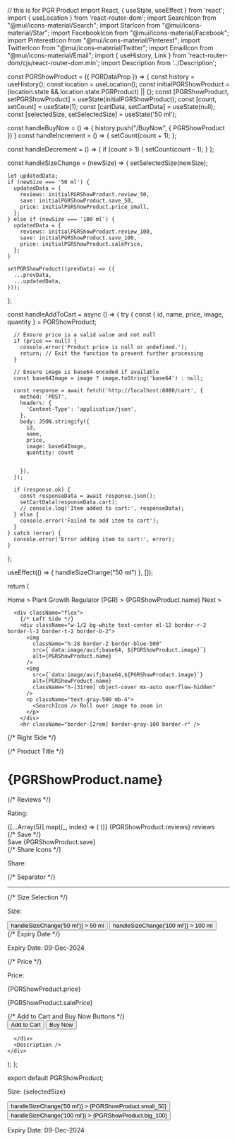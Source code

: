 // this is for PGR Product
import React, { useState, useEffect } from 'react';
import { useLocation } from 'react-router-dom';
import SearchIcon from "@mui/icons-material/Search";
import StarIcon from "@mui/icons-material/Star";
import FacebookIcon from "@mui/icons-material/Facebook";
import PinterestIcon from "@mui/icons-material/Pinterest";
import TwitterIcon from "@mui/icons-material/Twitter";
import EmailIcon from "@mui/icons-material/Email";
import { useHistory, Link } from 'react-router-dom/cjs/react-router-dom.min';
import Description from '../Description';

const PGRShowProduct = ({ PGRDataProp }) => {
  const history = useHistory();
  const location = useLocation();
  const initialPGRShowProduct = (location.state && location.state.PGRProduct) || {};
  const [PGRShowProduct, setPGRShowProduct] = useState(initialPGRShowProduct);
  const [count, setCount] = useState(1);
  const [cartData, setCartData] = useState(null);
  const [selectedSize, setSelectedSize] = useState('50 ml');

  const handleBuyNow = () => {
    history.push("/BuyNow", { PGRShowProduct })
  }
  const handleIncrement = () => {
    setCount(count + 1);
  };

  const handleDecrement = () => {
    if (count > 1) {
      setCount(count - 1);
    }
  };

  const handleSizeChange = (newSize) => {
    setSelectedSize(newSize);

    let updatedData;
    if (newSize === '50 ml') {
      updatedData = {
        reviews: initialPGRShowProduct.review_50,
        save: initialPGRShowProduct.save_50,
        price: initialPGRShowProduct.price_small,
      };
    } else if (newSize === '100 ml') {
      updatedData = {
        reviews: initialPGRShowProduct.review_100,
        save: initialPGRShowProduct.save_100,
        price: initialPGRShowProduct.salePrice,
      };
    }

    setPGRShowProduct((prevData) => ({
      ...prevData,
      ...updatedData,
    }));
  };

  const handleAddToCart = async () => {
    try {
      const { id, name, price, image, quantity } = PGRShowProduct;

      // Ensure price is a valid value and not null
      if (price == null) {
        console.error('Product price is null or undefined.');
        return; // Exit the function to prevent further processing
      }

      // Ensure image is base64-encoded if available
      const base64Image = image ? image.toString('base64') : null;

      const response = await fetch('http://localhost:8080/cart', {
        method: 'POST',
        headers: {
          'Content-Type': 'application/json',
        },
        body: JSON.stringify({
          id,
          name,
          price,
          image: base64Image,
          quantity: count


        }),
      });

      if (response.ok) {
        const responseData = await response.json();
        setCartData(responseData.cart);
        // console.log('Item added to cart:', responseData);
      } else {
        console.error('Failed to add item to cart');
      }
    } catch (error) {
      console.error('Error adding item to cart:', error);
    }
  };


  useEffect(() => {
    handleSizeChange("50 ml")
  }, []);

  return (
    <div className="bg-gray-100 min-h-screen flex flex-col">
      <div className="space-x-52 ml-12 mt-4 mb-4">
        <div className="flex text-sm gap-12 text-gray-500 font-secondary">
          <span className="space-x-2 ml-6">
            <Link className="hover:text-blue-500" to="/">
              Home
            </Link>
            &gt;
            <Link
              className="hover:text-blue-500 text-sm"
              to="/plantgrowthregulator"
            >
              Plant Growth Regulator (PGR)          </Link>
            &gt;
            <span className="text-sm">{PGRShowProduct.name}</span>
          </span>
          <Link to='/plantgrowthregulator/Pegasus' className="right-12 absolute font-secondary cursor-pointer hover:text-blue-500 text-base">
            Next &gt;
          </Link>
        </div>
      </div>

      <div className="flex">
        {/* Left Side */}
        <div className="w-1/2 bg-white text-center ml-12 border-r-2 border-l-2 border-t-2 border-b-2">
          <img
            className="h-28 border-2 border-blue-500"
            src={`data:image/avif;base64, ${PGRShowProduct.image}`}
            alt={PGRShowProduct.name}
          />
          <img
            src={`data:image/avif;base64,${PGRShowProduct.image}`}
            alt={PGRShowProduct.name}
            className="h-[31rem] object-cover mx-auto overflow-hidden"
          />
          <p className="text-gray-500 mb-4">
            <SearchIcon /> Roll over image to zoom in
          </p>
        </div>
        <hr className="border-[2rem] border-gray-100 border-r" />

 {/* Right Side */}
<div className="w-1/2 bg-white text-left ml-8 p-4 mr-8 border-2 border-blue-500 rounded-md shadow-lg">
  {/* Product Title */}
  <h1 className="text-3xl font-bold text-[#1e2d7d] mb-3">{PGRShowProduct.name}</h1>
  {/* Reviews */}
  <div className="flex items-center mb-3">
    <p className="text-[#1e2d7d] mr-2">Rating:</p>
    <div className="flex items-center">
      {[...Array(5)].map((_, index) => (
        <StarIcon key={index} color="warning" className="text-yellow-400" />
      ))}
      <span className="ml-2 text-gray-600">{PGRShowProduct.reviews} reviews</span>
    </div>
  </div>
  {/* Save */}
  <div className="bg-green-100 text-green-700 px-3 py-1 mb-3 rounded-md inline-block">
    Save {PGRShowProduct.save}
  </div>
  {/* Share Icons */}
  <div className="flex items-center space-x-2 mb-3">
    <p className="text-[#1e2d7d] mr-2">Share:</p>
    <FacebookIcon color="primary" className="cursor-pointer hover:text-blue-700" />
    <PinterestIcon color="primary" className="cursor-pointer hover:text-red-700" />
    <TwitterIcon color="primary" className="cursor-pointer hover:text-blue-400" />
    <EmailIcon color="primary" className="cursor-pointer hover:text-red-400" />
  </div>
  {/* Separator */}
  <hr className="border-[1px] border-gray-300 mb-4" />
  {/* Size Selection */}
  <div className="flex items-center mb-4">
    <p className="text-[#1e2d7d] mr-2">Size:</p>
    <button
      className={`text-base border-2 border-gray-300 rounded-md py-1 px-3 mr-3 ${selectedSize === '50 ml' ? 'bg-blue-500 text-white border-blue-500' : ''}`}
      onClick={() => handleSizeChange('50 ml')}
    >
      50 ml
    </button>
    <button
      className={`text-base border-2 border-gray-300 rounded-md py-1 px-3 ${selectedSize === '100 ml' ? 'bg-blue-500 text-white border-blue-500' : ''}`}
      onClick={() => handleSizeChange('100 ml')}
    >
      100 ml
    </button>
  </div>
  {/* Expiry Date */}
  <p className="text-lg text-[#1e2d7d] mb-4">Expiry Date: <span className="text-black">09-Dec-2024</span></p>
  {/* Price */}
  <div className="flex items-center mb-4">
    <p className="text-lg text-[#1e2d7d] mr-2">Price:</p>
    <p className="text-xl text-[#00badb] mr-4">{PGRShowProduct.price}</p>
    <p className="text-base text-gray-700">{PGRShowProduct.salePrice}</p>
  </div>
  {/* Add to Cart and Buy Now Buttons */}
  <div className="flex items-center">
    <div className="flex items-center space-x-4">
      <button className="text-lg text-gray-700 border-2 border-gray-300 rounded-full py-1 px-3 hover:bg-blue-500 hover:text-white transition duration-300 ease-in-out" onClick={handleAddToCart}>Add to Cart</button>
      <button className="text-lg text-white bg-blue-500 border-2 border-blue-500 rounded-full py-1 px-3 hover:bg-blue-700 transition duration-300 ease-in-out" onClick={handleBuyNow}>Buy Now</button>
    </div>
  </div>
</div>

      </div>
      <Description />
    </div>
  );
};

export default PGRShowProduct;




 <div>
    <p className="text-[#1e2d7d] mt-5">Size: <span className="text-xl">{selectedSize}</span></p>
    <div className="flex mt-2 space-x-3">
      <button
        className={`text-xl border-2 rounded-md py-1 px-3 focus:outline-none ${selectedSize === '50 ml' ? 'bg-blue-500 text-white border-blue-500' : 'bg-gray-200 text-gray-700 border-gray-300'}`}
        onClick={() => handleSizeChange('50 ml')}
      >
        {PGRShowProduct.small_50}
      </button>
      <button
        className={`text-xl border-2 rounded-md py-1 px-3 focus:outline-none ${selectedSize === '100 ml' ? 'bg-blue-500 text-white border-blue-500' : 'bg-gray-200 text-gray-700 border-gray-300'}`}
        onClick={() => handleSizeChange('100 ml')}
      >
        {PGRShowProduct.big_100}
      </button>
    </div>
    <p className="text-[#1e2d7d] mt-5">Expiry Date: <span className="text-black">09-Dec-2024</span></p>
  </div>